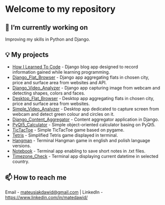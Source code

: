 # Welcome to my repository 

## 🔭 I’m currently working on
Improving my skills in Python and Django.

## 💡 My projects
* [How I Learned To Code](https://github.com/MateDawid/How_I_Learned_To_Code) - Django blog app designed to record information gained while learning programming.
* [Django_Flat_Browser](https://github.com/MateDawid/Django-flat-browser) - Django app aggregating flats in chosen city, price and surface area from websites and API.
* [Django_Video_Analyzer](https://github.com/MateDawid/DjangoVideoAnalyzer) - Django app capturing image from webcam and detecting shapes, colors and faces.
* [Desktop_Flat_Browser](https://github.com/MateDawid/Desktop-flat-browser) - Desktop app aggregating flats in chosen city, price and surface area from websites.
* [Simple_Video_Analyzer](https://github.com/MateDawid/Video-Analyzer) - Desktop app dedicated to capture screen from webcam and detect green colour and circles on it.
* [Django_Content_Aggregator](https://github.com/MateDawid/Content-aggregator) - Content aggregator application in Django.
* [PyQt5_Calculator](https://github.com/MateDawid/PyQt5-Calculator) - Simple object-oriented calculator basing on PyQt5.
* [TicTacToe](https://github.com/MateDawid/TicTacToe) - Simple TicTacToe game based on pygame.
* [Tetris](https://github.com/MateDawid/Tetris) - Simplified Tetris game displayed in terminal.
* [Hangman](https://github.com/MateDawid/Hangman) - Terminal Hangman game in english and polish language versions.
* [Notebook](https://github.com/MateDawid/Notebook) - Terminal app enabling to save short notes in .txt files.
* [Timezone_Check](https://github.com/MateDawid/Timezone-Check) - Terminal app displaying current datetime in selected country.

## 📫 How to reach me 
Email - mateusiakdawid@gmail.com | LinkedIn - https://www.linkedin.com/in/matedawid/
